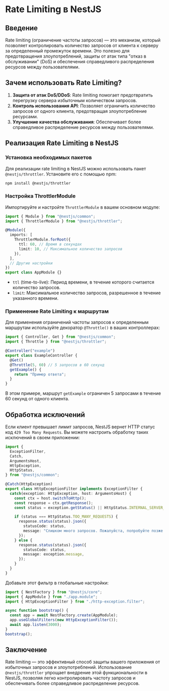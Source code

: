 # Rate Limiting в NestJS

## Введение

Rate limiting (ограничение частоты запросов) — это механизм, который позволяет контролировать количество запросов от клиента к серверу за определенный промежуток времени. Это полезно для предотвращения злоупотреблений, защиты от атак типа "отказ в обслуживании" (DoS) и обеспечения справедливого распределения ресурсов между пользователями.

## Зачем использовать Rate Limiting?

1. **Защита от атак DoS/DDoS**: Rate limiting помогает предотвратить перегрузку сервера избыточным количеством запросов.
2. **Контроль использования API**: Позволяет ограничить количество запросов от одного клиента, предотвращая злоупотребление ресурсами.
3. **Улучшение качества обслуживания**: Обеспечивает более справедливое распределение ресурсов между пользователями.

## Реализация Rate Limiting в NestJS

### Установка необходимых пакетов

Для реализации rate limiting в NestJS можно использовать пакет `@nestjs/throttler`. Установите его с помощью npm:

```bash
npm install @nestjs/throttler
```

### Настройка ThrottlerModule

Импортируйте и настройте `ThrottlerModule` в вашем основном модуле:

```typescript
import { Module } from "@nestjs/common";
import { ThrottlerModule } from "@nestjs/throttler";

@Module({
  imports: [
    ThrottlerModule.forRoot({
      ttl: 60, // Время в секундах
      limit: 10, // Максимальное количество запросов
    }),
  ],
  // Другие настройки
})
export class AppModule {}
```

- `ttl` (time-to-live): Период времени, в течение которого считается количество запросов.
- `limit`: Максимальное количество запросов, разрешенное в течение указанного времени.

### Применение Rate Limiting к маршрутам

Для применения ограничений частоты запросов к определенным маршрутам используйте декоратор `@Throttle()` в ваших контроллерах:

```typescript
import { Controller, Get } from "@nestjs/common";
import { Throttle } from "@nestjs/throttler";

@Controller("example")
export class ExampleController {
  @Get()
  @Throttle(5, 60) // 5 запросов в 60 секунд
  getExample() {
    return "Пример ответа";
  }
}
```

В этом примере, маршрут `getExample` ограничен 5 запросами в течение 60 секунд от одного клиента.

## Обработка исключений

Если клиент превышает лимит запросов, NestJS вернет HTTP статус код `429 Too Many Requests`. Вы можете настроить обработку таких исключений в своем приложении:

```typescript
import {
  ExceptionFilter,
  Catch,
  ArgumentsHost,
  HttpException,
  HttpStatus,
} from "@nestjs/common";

@Catch(HttpException)
export class HttpExceptionFilter implements ExceptionFilter {
  catch(exception: HttpException, host: ArgumentsHost) {
    const ctx = host.switchToHttp();
    const response = ctx.getResponse();
    const status = exception.getStatus() || HttpStatus.INTERNAL_SERVER_ERROR;

    if (status === HttpStatus.TOO_MANY_REQUESTS) {
      response.status(status).json({
        statusCode: status,
        message: "Слишком много запросов. Пожалуйста, попробуйте позже.",
      });
    } else {
      response.status(status).json({
        statusCode: status,
        message: exception.message,
      });
    }
  }
}
```

Добавьте этот фильтр в глобальные настройки:

```typescript
import { NestFactory } from "@nestjs/core";
import { AppModule } from "./app.module";
import { HttpExceptionFilter } from "./http-exception.filter";

async function bootstrap() {
  const app = await NestFactory.create(AppModule);
  app.useGlobalFilters(new HttpExceptionFilter());
  await app.listen(3000);
}
bootstrap();
```

## Заключение

Rate limiting — это эффективный способ защиты вашего приложения от избыточных запросов и злоупотреблений. Использование `@nestjs/throttler` упрощает внедрение этой функциональности в NestJS, позволяя легко контролировать частоту запросов и обеспечивать более справедливое распределение ресурсов.
